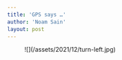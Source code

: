 ```yaml
---
title: 'GPS says …'
author: 'Noam Sain'
layout: post
---
```


<figure class="wp-block-image size-full">![](/assets/2021/12/turn-left.jpg)</figure>